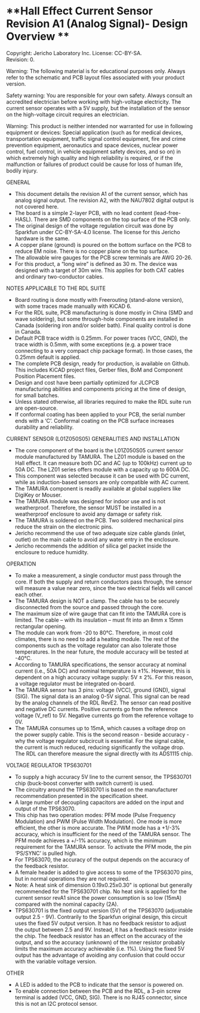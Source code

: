 **Hall Effect Current Sensor Revision A1 (Analog Signal)- Design Overview **  
=======================================

Copyright: Jericho Laboratory Inc. License: CC-BY-SA.  
Revision: 0.  

Warning: The following material is for educational purposes only. Always refer to the schematic and PCB layout files associated with your product version.

Safety warning: You are responsible for your own safety. Always consult an accredited electrician before working with high-voltage electricity. The current sensor operates with a 5V supply, but the installation of the sensor on the high-voltage circuit requires an electrician.

Warning: This product is neither intended nor warranted for use in following equipment or devices: Special application (such as for medical devices, transportation equipment, traffic signal control equipment, fire and crime prevention equipment, aeronautics and space devices, nuclear power control, fuel control, in vehicle equipment safety devices, and so on) in which extremely high quality and high reliability is required, or if the malfunction or failures of product could be cause for loss of human life, bodily injury.

GENERAL

- This document details the revision A1 of the current sensor, which has analog signal output. The revision A2, with the NAU7802 digital output is not covered here.
- The board is a simple 2-layer PCB, with no lead content (lead-free-HASL). There are SMD components on the top surface of the PCB only.
- The original design of the voltage regulation circuit was done by Sparkfun under CC-BY-SA-4.0 license. The license for this Jericho hardware is the same.
- A copper plane (ground) is poured on the bottom surface on the PCB to reduce EM noise. There is no copper plane on the top surface.
- The allowable wire gauges for the PCB screw terminals are AWG 20-26.
- For this product, a “long wire” is defined as 30 m. The device was designed with a target of 30m wire. This applies for both CAT cables and ordinary two-conductor cables.

NOTES APPLICABLE TO THE RDL SUITE

- Board routing is done mostly with Freerouting (stand-alone version), with some traces made manually with KiCAD 6.
- For the RDL suite, PCB manufacturing is done mostly in China (SMD and wave soldering), but some through-hole components are installed in Canada (soldering iron and/or solder bath). Final quality control is done in Canada.
- Default PCB trace width is 0.25mm. For power traces (VCC, GND), the trace width is 0.5mm, with some exceptions (e.g. a power trace connecting to a very compact chip package format). In those cases, the 0.25mm default is applied.
- The complete PCB design, ready for production, is available on Github. This includes KiCAD project files, Gerber files, BoM and Component Position Placement files.
- Design and cost have been partially optimized for JLCPCB manufacturing abilities and components pricing at the time of design, for small batches.
- Unless stated otherwise, all libraries required to make the RDL suite run are open-source.
- If conformal coating has been applied to your PCB, the serial number ends with a ‘C’. Conformal coating on the PCB surface increases durability and reliability.

CURRENT SENSOR (L01Z050S05) GENERALITIES AND INSTALLATION

- The core component of the board is the L01Z050S05 current sensor module manufactured by TAMURA. The LZ01 module is based on the Hall effect. It can measure both DC and AC (up to 100kHz) current up to 50A DC. The LZ01 series offers module with a capacity up to 600A DC.
- This component was selected because it can be used with DC current, while as induction-based sensors are only compatible with AC current.
- The TAMURA component is readily available at global suppliers like DigiKey or Mouser.
- The TAMURA module was designed for indoor use and is not weatherproof. Therefore, the sensor MUST be installed in a weatherproof enclosure to avoid any damage or safety risk.
- The TAMURA is soldered on the PCB. Two soldered mechanical pins reduce the strain on the electronic pins.
- Jericho recommend the use of two adequate size cable glands (inlet, outlet) on the main cable to avoid any water entry in the enclosure.
- Jericho recommends the addition of silica gel packet inside the enclosure to reduce humidity.

OPERATION

- To make a measurement, a single conductor must pass through the core. If both the supply and return conductors pass through, the sensor will measure a value near zero, since the two electrical fields will cancel each other.
- The TAMURA design is NOT a clamp. The cable has to be securely disconnected from the source and passed through the core.
- The maximum size of wire gauge that can fit into the TAMURA core is limited. The cable – with its insulation – must fit into an 8mm x 15mm rectangular opening.
- The module can work from -20 to 80°C. Therefore, in most cold climates, there is no need to add a heating module. The rest of the components such as the voltage regulator can also tolerate those temperatures. In the near future, the module accuracy will be tested at -40°C.
- According to TAMURA specifications, the sensor accuracy at nominal current (i.e., 50A DC) and nominal temperature is ±1%. However, this is dependent on a high accuracy voltage supply: 5V ± 2%. For this reason, a voltage regulator must be integrated on-board.
- The TAMURA sensor has 3 pins: voltage (VCC), ground (GND), signal (SIG). The signal data is an analog 0-5V signal. This signal can be read by the analog channels of the RDL RevE2. The sensor can read positive and negative DC currents. Positive currents go from the reference voltage (V_ref) to 5V. Negative currents go from the reference voltage to 0V.
- The TAMURA consumes up to 15mA, which causes a voltage drop on the power supply cable. This is the second reason - beside accuracy - why the voltage regulator subcircuit is essential. For the signal cable, the current is much reduced, reducing significantly the voltage drop. The RDL can therefore measure the signal directly with its ADS1115 chip.

VOLTAGE REGULATOR TPS630701

- To supply a high accuracy 5V line to the current sensor, the TPS630701 chip (buck-boost converter with switch current) is used.
- The circuitry around the TPS630701 is based on the manufacturer recommendation presented in the specification sheet.
- A large number of decoupling capacitors are added on the input and output of the TPS63070.
- This chip has two operation modes: PFM mode (Pulse Frequency Modulation) and PWM (Pulse Width Modulation). One mode is more efficient, the other is more accurate. The PWM mode has a +1/-3% accuracy, which is insufficient for the need of the TAMURA sensor. The PFM mode achieves a +/-1% accuracy, which is the minimum requirement for the TAMURA sensor. To activate the PFM mode, the pin ‘PS/SYNC’ is pulled high.
- For TPS63070, the accuracy of the output depends on the accuracy of the feedback resistor.
- A female header is added to give access to some of the TPS63070 pins, but in normal operations they are not required.
- Note: A heat sink of dimension 0.19x0.25x0.30" is optional but generally recommended for the TPS630701 chip. No heat sink is applied for the current sensor revA1 since the power consumption is so low (15mA) compared with the nominal capacity (2A).
- TPS630701 is the fixed output version (5V) of the TPS63070 (adjustable output 2.5 - 9V). Contrarily to the Sparkfun original design, this circuit uses the fixed 5V output version. It has no feedback resistor to adjust the output between 2.5 and 9V. Instead, it has a feedback resistor inside the chip. The feedback resistor has an effect on the accuracy of the output, and so the accuracy (unknown) of the inner resistor probably limits the maximum accuracy achievable (i.e. 1%). Using the fixed 5V output has the advantage of avoiding any confusion that could occur with the variable voltage version.

OTHER

- A LED is added to the PCB to indicate that the sensor is powered on.
- To enable connection between the PCB and the RDL, a 3-pin screw terminal is added (VCC, GND, SIG). There is no RJ45 connector, since this is not an I2C protocol sensor.
